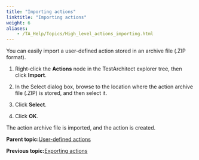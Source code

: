 ```yaml
--- 
title: "Importing actions"
linktitle: "Importing actions"
weight: 6
aliases: 
    - /TA_Help/Topics/High_level_actions_importing.html
---
```


You can easily import a user-defined action stored in an archive file \(.ZIP format\).

1.  Right-click the **Actions** node in the TestArchitect explorer tree, then click **Import**.

2.  In the Select dialog box, browse to the location where the action archive file \(.ZIP\) is stored, and then select it.

3.  Click **Select**.

4.  Click **OK**.


The action archive file is imported, and the action is created.

**Parent topic:**[User-defined actions](/reuse/reuse.High_level_actions.html)

**Previous topic:**[Exporting actions](/TA_Help/Topics/High_level_actions_exporting.html)

